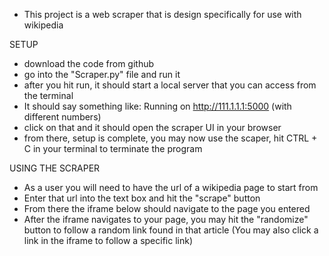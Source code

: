 - This project is a web scraper that is design specifically for use with wikipedia

SETUP
- download the code from github
- go into the "Scraper.py" file and run it
- after you hit run, it should start a local server that you can access from the terminal
- It should say something like: Running on http://111.1.1.1:5000 (with different numbers)
- click on that and it should open the scraper UI in your browser
- from there, setup is complete, you may now use the scaper, hit CTRL + C in your terminal to terminate the program

USING THE SCRAPER
- As a user you will need to have the url of a wikipedia page to start from
- Enter that url into the text box and hit the "scrape" button
- From there the iframe below should navigate to the page you entered
- After the iframe navigates to your page, you may hit the "randomize" button 
    to follow a random link found in that article
    (You may also click a link in the iframe to follow a specific link)
